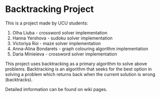 # Backtracking Project

This is a project made by UCU students:
1. Olha Liuba - crossword solver implementation
1. Hanna Yershova - sudoku solver implementation
1. Victoriya Roi - maze solver implementation
1. Anna-Alina Bondarets - graph colouring algorithm implementation
1. Daria Minieieva - crossword solver implementation

This project uses backtracking as a primary algorithm to solve above problems. Backtracking is an algorithm that seeks for the best option in solving a problem which returns back when the current solution is wrong (backtracks).

Detailed imformation can be found on wiki pages.